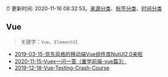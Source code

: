 :alarm_clock: 更新时间: 2020-11-16 08:32:53。[来源分类](../README.md)、[标签分类](../TAGS.md)、[时间分类](../TIMELINE.md)

## Vue


> 关键字：`Vue`、`ElementUI`



- [2019-03-15-京东风格的移动端Vue组件库NutUI2.0来啦](https://jdc.jd.com/archives/212979) 
- [2020-11-15-Vuex一问一答（重学前端-vue篇3）](https://juejin.im/post/6895605571454681096) 
- [2019-12-18-Vue-Testing-Crash-Course](https://dev.to/blacksonic/vue-testing-crash-course-59kl) 